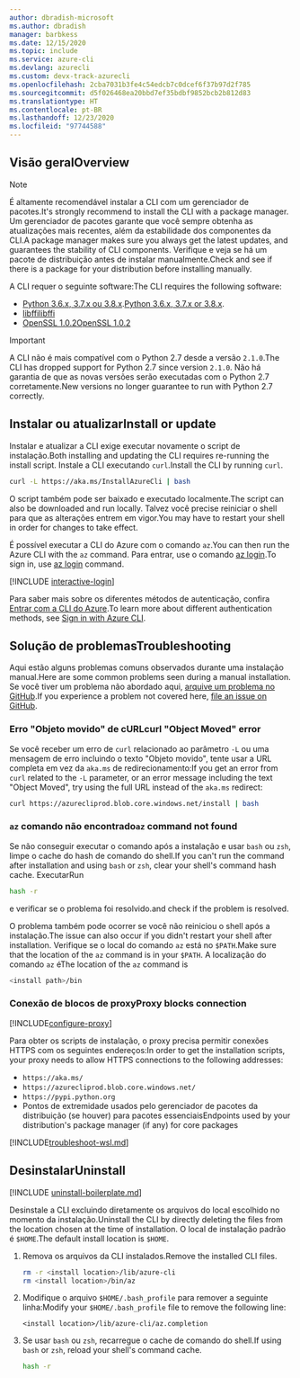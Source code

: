 ```yaml
---
author: dbradish-microsoft
ms.author: dbradish
manager: barbkess
ms.date: 12/15/2020
ms.topic: include
ms.service: azure-cli
ms.devlang: azurecli
ms.custom: devx-track-azurecli
ms.openlocfilehash: 2cba7031b3fe4c54edcb7c0dcef6f37b97d2f785
ms.sourcegitcommit: d5f026468ea20bbd7ef35bdbf9852bcb2b812d83
ms.translationtype: HT
ms.contentlocale: pt-BR
ms.lasthandoff: 12/23/2020
ms.locfileid: "97744588"
---
```

## <a name="overview"></a><span data-ttu-id="e833d-101">Visão geral</span><span class="sxs-lookup"><span data-stu-id="e833d-101">Overview</span></span>

> [!NOTE]
> <span data-ttu-id="e833d-102">É altamente recomendável instalar a CLI com um gerenciador de pacotes.</span><span class="sxs-lookup"><span data-stu-id="e833d-102">It's strongly recommend to install the CLI with a package manager.</span></span> <span data-ttu-id="e833d-103">Um gerenciador de pacotes garante que você sempre obtenha as atualizações mais recentes, além da estabilidade dos componentes da CLI.</span><span class="sxs-lookup"><span data-stu-id="e833d-103">A package manager makes sure you always get the latest updates, and guarantees the stability of CLI components.</span></span> <span data-ttu-id="e833d-104">Verifique e veja se há um pacote de distribuição antes de instalar manualmente.</span><span class="sxs-lookup"><span data-stu-id="e833d-104">Check and see if there is a package for your distribution before installing manually.</span></span>

<span data-ttu-id="e833d-105">A CLI requer o seguinte software:</span><span class="sxs-lookup"><span data-stu-id="e833d-105">The CLI requires the following software:</span></span>

* <span data-ttu-id="e833d-106">[Python 3.6.x, 3.7.x ou 3.8.x](https://www.python.org/downloads/).</span><span class="sxs-lookup"><span data-stu-id="e833d-106">[Python 3.6.x, 3.7.x or 3.8.x](https://www.python.org/downloads/).</span></span>
* [<span data-ttu-id="e833d-107">libffi</span><span class="sxs-lookup"><span data-stu-id="e833d-107">libffi</span></span>](https://sourceware.org/libffi/)
* [<span data-ttu-id="e833d-108">OpenSSL 1.0.2</span><span class="sxs-lookup"><span data-stu-id="e833d-108">OpenSSL 1.0.2</span></span>](https://www.openssl.org/source/)

> [!IMPORTANT]
>
> <span data-ttu-id="e833d-109">A CLI não é mais compatível com o Python 2.7 desde a versão `2.1.0`.</span><span class="sxs-lookup"><span data-stu-id="e833d-109">The CLI has dropped support for Python 2.7 since version `2.1.0`.</span></span> <span data-ttu-id="e833d-110">Não há garantia de que as novas versões serão executadas com o Python 2.7 corretamente.</span><span class="sxs-lookup"><span data-stu-id="e833d-110">New versions no longer guarantee to run with Python 2.7 correctly.</span></span>

## <a name="install-or-update"></a><span data-ttu-id="e833d-111">Instalar ou atualizar</span><span class="sxs-lookup"><span data-stu-id="e833d-111">Install or update</span></span>

<span data-ttu-id="e833d-112">Instalar e atualizar a CLI exige executar novamente o script de instalação.</span><span class="sxs-lookup"><span data-stu-id="e833d-112">Both installing and updating the CLI requires re-running the install script.</span></span> <span data-ttu-id="e833d-113">Instale a CLI executando `curl`.</span><span class="sxs-lookup"><span data-stu-id="e833d-113">Install the CLI by running `curl`.</span></span>

```bash
curl -L https://aka.ms/InstallAzureCli | bash
```

<span data-ttu-id="e833d-114">O script também pode ser baixado e executado localmente.</span><span class="sxs-lookup"><span data-stu-id="e833d-114">The script can also be downloaded and run locally.</span></span> <span data-ttu-id="e833d-115">Talvez você precise reiniciar o shell para que as alterações entrem em vigor.</span><span class="sxs-lookup"><span data-stu-id="e833d-115">You may have to restart your shell in order for changes to take effect.</span></span>

<span data-ttu-id="e833d-116">É possível executar a CLI do Azure com o comando `az`.</span><span class="sxs-lookup"><span data-stu-id="e833d-116">You can then run the Azure CLI with the `az` command.</span></span> <span data-ttu-id="e833d-117">Para entrar, use o comando [az login](/cli/azure/reference-index#az-login).</span><span class="sxs-lookup"><span data-stu-id="e833d-117">To sign in, use [az login](/cli/azure/reference-index#az-login) command.</span></span>

[!INCLUDE [interactive-login](interactive-login.md)]

<span data-ttu-id="e833d-118">Para saber mais sobre os diferentes métodos de autenticação, confira [Entrar com a CLI do Azure](../authenticate-azure-cli.md).</span><span class="sxs-lookup"><span data-stu-id="e833d-118">To learn more about different authentication methods, see [Sign in with Azure CLI](../authenticate-azure-cli.md).</span></span>

## <a name="troubleshooting"></a><span data-ttu-id="e833d-119">Solução de problemas</span><span class="sxs-lookup"><span data-stu-id="e833d-119">Troubleshooting</span></span>

<span data-ttu-id="e833d-120">Aqui estão alguns problemas comuns observados durante uma instalação manual.</span><span class="sxs-lookup"><span data-stu-id="e833d-120">Here are some common problems seen during a manual installation.</span></span> <span data-ttu-id="e833d-121">Se você tiver um problema não abordado aqui, [arquive um problema no GitHub](https://github.com/Azure/azure-cli/issues).</span><span class="sxs-lookup"><span data-stu-id="e833d-121">If you experience a problem not covered here, [file an issue on GitHub](https://github.com/Azure/azure-cli/issues).</span></span>

### <a name="curl-object-moved-error"></a><span data-ttu-id="e833d-122">Erro "Objeto movido" de cURL</span><span class="sxs-lookup"><span data-stu-id="e833d-122">curl "Object Moved" error</span></span>

<span data-ttu-id="e833d-123">Se você receber um erro de `curl` relacionado ao parâmetro `-L` ou uma mensagem de erro incluindo o texto "Objeto movido", tente usar a URL completa em vez da `aka.ms` de redirecionamento:</span><span class="sxs-lookup"><span data-stu-id="e833d-123">If you get an error from `curl` related to the `-L` parameter, or an error message including the text "Object Moved", try using the full URL instead of the `aka.ms` redirect:</span></span>

```bash
curl https://azurecliprod.blob.core.windows.net/install | bash
```

### <a name="az-command-not-found"></a><span data-ttu-id="e833d-124">`az` comando não encontrado</span><span class="sxs-lookup"><span data-stu-id="e833d-124">`az` command not found</span></span>

<span data-ttu-id="e833d-125">Se não conseguir executar o comando após a instalação e usar `bash` ou `zsh`, limpe o cache do hash de comando do shell.</span><span class="sxs-lookup"><span data-stu-id="e833d-125">If you can't run the command after installation and using `bash` or `zsh`, clear your shell's command hash cache.</span></span> <span data-ttu-id="e833d-126">Executar</span><span class="sxs-lookup"><span data-stu-id="e833d-126">Run</span></span>

```bash
hash -r
```

<span data-ttu-id="e833d-127">e verificar se o problema foi resolvido.</span><span class="sxs-lookup"><span data-stu-id="e833d-127">and check if the problem is resolved.</span></span>

<span data-ttu-id="e833d-128">O problema também pode ocorrer se você não reiniciou o shell após a instalação.</span><span class="sxs-lookup"><span data-stu-id="e833d-128">The issue can also occur if you didn't restart your shell after installation.</span></span> <span data-ttu-id="e833d-129">Verifique se o local do comando `az` está no `$PATH`.</span><span class="sxs-lookup"><span data-stu-id="e833d-129">Make sure that the location of the `az` command is in your `$PATH`.</span></span> <span data-ttu-id="e833d-130">A localização do comando `az` é</span><span class="sxs-lookup"><span data-stu-id="e833d-130">The location of the `az` command is</span></span>

```bash
<install path>/bin
```

### <a name="proxy-blocks-connection"></a><span data-ttu-id="e833d-131">Conexão de blocos de proxy</span><span class="sxs-lookup"><span data-stu-id="e833d-131">Proxy blocks connection</span></span>

[!INCLUDE[configure-proxy](configure-proxy.md)]

<span data-ttu-id="e833d-132">Para obter os scripts de instalação, o proxy precisa permitir conexões HTTPS com os seguintes endereços:</span><span class="sxs-lookup"><span data-stu-id="e833d-132">In order to get the installation scripts, your proxy needs to allow HTTPS connections to the following addresses:</span></span>

* `https://aka.ms/`
* `https://azurecliprod.blob.core.windows.net/`
* `https://pypi.python.org`
* <span data-ttu-id="e833d-133">Pontos de extremidade usados pelo gerenciador de pacotes da distribuição (se houver) para pacotes essenciais</span><span class="sxs-lookup"><span data-stu-id="e833d-133">Endpoints used by your distribution's package manager (if any) for core packages</span></span>

[!INCLUDE[troubleshoot-wsl.md](troubleshoot-wsl.md)]

## <a name="uninstall"></a><span data-ttu-id="e833d-134">Desinstalar</span><span class="sxs-lookup"><span data-stu-id="e833d-134">Uninstall</span></span>

[!INCLUDE [uninstall-boilerplate.md](uninstall-boilerplate.md)]

<span data-ttu-id="e833d-135">Desinstale a CLI excluindo diretamente os arquivos do local escolhido no momento da instalação.</span><span class="sxs-lookup"><span data-stu-id="e833d-135">Uninstall the CLI by directly deleting the files from the location chosen at the time of installation.</span></span> <span data-ttu-id="e833d-136">O local de instalação padrão é `$HOME`.</span><span class="sxs-lookup"><span data-stu-id="e833d-136">The default install location is `$HOME`.</span></span>

1. <span data-ttu-id="e833d-137">Remova os arquivos da CLI instalados.</span><span class="sxs-lookup"><span data-stu-id="e833d-137">Remove the installed CLI files.</span></span>

   ```bash
   rm -r <install location>/lib/azure-cli
   rm <install location>/bin/az
   ```

2. <span data-ttu-id="e833d-138">Modifique o arquivo `$HOME/.bash_profile` para remover a seguinte linha:</span><span class="sxs-lookup"><span data-stu-id="e833d-138">Modify your `$HOME/.bash_profile` file to remove the following line:</span></span>

   ```text
   <install location>/lib/azure-cli/az.completion
   ```

3. <span data-ttu-id="e833d-139">Se usar `bash` ou `zsh`, recarregue o cache de comando do shell.</span><span class="sxs-lookup"><span data-stu-id="e833d-139">If using `bash` or `zsh`, reload your shell's command cache.</span></span>

   ```bash
   hash -r
   ```